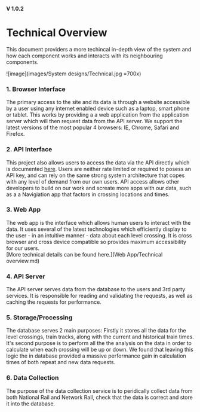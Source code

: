 **V 1.0.2**
# Technical Overview
This document providers a more techincal in-depth view of the system and how each component works and interacts with its neighbouring components.


![image](images/System designs/Technical.jpg =700x)


### 1. Browser Interface
The primary access to the site and its data is through a website accessible by a user using any internet enabled device such as a laptop, smart phone or tablet. This works by providing a a web application from the application server which will then request data from the API server. We support the latest versions of the most popular 4 browsers: IE, Chrome, Safari and Firefox.

### 2. API Interface
This project also allows users to access the data via the API directly which is documented [here](API/Endpoints.md). Users are neither rate limited or required to posess an API key, and can rely on the same strong system architecture that copes with any level of demand from our own users. 
API access allows other developers to build on our work and screate more apps with our data, such as a a Navigiation app that factors in crossing locations and times.

### 3. Web App
The web app is the interface which allows human users to interact with the data. It uses several of the latest technologies which efficiently display to the user - in an intuitive manner - data about each level crossing. It is cross browser and cross device compatible so provides maximum accessibility for our users.  
[More technical details can be found here.](Web App/Technical overview.md)

### 4. API Server
The API server serves data from the database to the users and 3rd party services. It is responsible for reading and validating the requests, as well as caching the requests for performance.

### 5. Storage/Processing
The database serves 2 main purposes: Firstly it stores all the data for the level crossings, train tracks, along with the current and historical train times. 
It's second purpose is to perform all the the analysis on the data in order to calculate when each crossing will be up or down. We found that leaving this logic the in database provided a massive performance gain in calculation times of both repeat and new data requests.

### 6. Data Collection
The purpose of the data collection service is to peridically collect data from both National Rail and Network Rail, check that the data is correct and store it into the database.